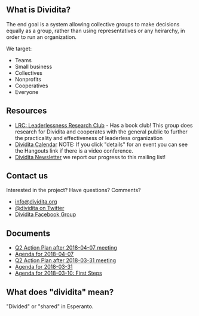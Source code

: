 ## What is Dividita?

The end goal is a system allowing collective groups to make decisions equally as a group, rather than using representatives or any heirarchy, in order to run an organization.

We target:

  * Teams
  * Small business
  * Collectives
  * Nonprofits
  * Cooperatives
  * Everyone

## Resources

  * [LRC: Leaderlessness Research Club](https://dividita.github.io/lrc/) - Has a book club! This group does research for Dividita and cooperates with the general public to further the practicality and effectiveness of leaderless organization
  * [Dividita Calendar](https://calendar.google.com/calendar/embed?src=sjrb02r1648up8r6hvcuagc88k%40group.calendar.google.com&ctz=America%2FChicago) NOTE: If you click "details" for an event you can see the Hangouts link if there is a video conference.
  * [Dividita Newsletter](https://mailchi.mp/7adcd5519119/0e1tjm664v) we report our progress to this mailing list!

## Contact us

Interested in the project? Have questions? Comments?

  * [info@dividita.org](mailto:info@dividita.org)
  * [@dividita on Twitter](https://twitter.com/dividita)
  * [Dividita Facebook Group](https://www.facebook.com/groups/dividita/)

## Documents

  * [Q2 Action Plan after 2018-04-07 meeting](dividita-q2-action-plan-2018-04-07.pdf)
  * [Agenda for 2018-04-07](dividita-agenda-2018-04-07.pdf)
  * [Q2 Action Plan after 2018-03-31 meeting](dividita-q2-action-plan-2018-03-31.pdf)
  * [Agenda for 2018-03-31](dividita-meeting-agenda-2018-03-31.pdf)
  * [Agenda for 2018-03-10: First Steps](dividita-agenda-2018-03-10.pdf)
  
## What does "dividita" mean?

"Divided" or "shared" in Esperanto.
